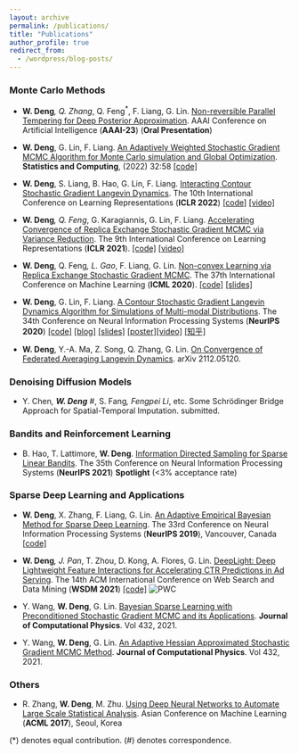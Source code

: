 ```yaml
---
layout: archive
permalink: /publications/
title: "Publications"
author_profile: true
redirect_from:
  - /wordpress/blog-posts/
---
```



### Monte Carlo Methods

* **W. Deng**<sup>*</sup>, Q. Zhang<sup>*</sup>, Q. Feng<sup>*</sup>, F. Liang, G. Lin. [Non-reversible Parallel Tempering for Deep Posterior Approximation](https://arxiv.org/pdf/2211.10837.pdf). AAAI Conference on Artificial Intelligence (**AAAI-23**) (**Oral Presentation**)

* **W. Deng**, G. Lin, F. Liang. [An Adaptively Weighted Stochastic Gradient MCMC Algorithm for Monte Carlo simulation and Global Optimization](https://link.springer.com/epdf/10.1007/s11222-022-10120-3?sharing_token=3D38cUKCcTFwSnC9tCumefe4RwlQNchNByi7wbcMAY5wU6YiY0TlM_GKKke2kamOPjMBvVXx8MgkcpmS8OGmuzOCh2eHt8iYVjbUfb8rmQwWWTeCWeZPq4aH8jFXlvv6zduuChKpiW0iM9BB02fHctPD5gZFj3jBGqfPzBAyIIE%3D). **Statistics and Computing**, (2022) 32:58 [\[code\]](https://github.com/WayneDW/Global-optimization-via-an-adaptively-weighted-stochastic-gradient-MCMC)


* **W. Deng**, S. Liang, B. Hao, G. Lin, F. Liang. [Interacting Contour Stochastic Gradient Langevin Dynamics](https://openreview.net/forum?id=IK9ap6nxXr2). The 10th International Conference on Learning Representations (**ICLR 2022**) [\[code\]](https://github.com/WayneDW/Interacting-Contour-Stochastic-Gradient-Langevin-Dynamics) [\[video\]](https://recorder-v3.slideslive.com/#/share?share=62539&s=f9dd1749-50cd-4bf3-a1d8-d0ebe752bf37)


* **W. Deng**<sup>*</sup>, Q. Feng<sup>*</sup>, G. Karagiannis, G. Lin, F. Liang. [Accelerating Convergence of Replica Exchange Stochastic Gradient MCMC via Variance Reduction](https://openreview.net/pdf?id=iOnhIy-a-0n). The 9th International Conference on Learning Representations (**ICLR 2021**). [\[code\]](https://github.com/WayneDW/Variance_Reduced_Replica_Exchange_SGMCMC) [\[video\]](https://slideslive.com/38954013/accelerating-convergence-of-replica-exchange-stochastic-gradient-mcmc-via-variance-reduction?ref=speaker-30773-latest)

* **W. Deng**, Q. Feng<sup>*</sup>, L. Gao<sup>*</sup>, F. Liang, G. Lin. [Non-convex Learning via Replica Exchange Stochastic Gradient MCMC](https://arxiv.org/pdf/2008.05367.pdf). The 37th International Conference on Machine Learning (**ICML 2020**). [\[code\]](https://github.com/gaoliyao/Replica_Exchange_Stochastic_Gradient_MCMC) [\[slides\]](https://icml.cc/media/Slides/icml/2020/virtual(no-parent)-16-15-00UTC-6023-non-convex_lear.pdf)

* **W. Deng**, G. Lin, F. Liang. [A Contour Stochastic Gradient Langevin Dynamics Algorithm for Simulations of Multi-modal Distributions](https://arxiv.org/pdf/2010.09800.pdf). The 34th Conference on Neural Information Processing Systems (**NeurIPS 2020**) [\[code\]](https://github.com/WayneDW/Contour-Stochastic-Gradient-Langevin-Dynamics) [\[blog\]](https://waynedw.github.io/posts/CSGLD/) [\[slides\]](https://github.com/WayneDW/Contour-Stochastic-Gradient-Langevin-Dynamics/blob/master/figures/slides.pdf) [\[poster\]](https://github.com/WayneDW/Contour-Stochastic-Gradient-Langevin-Dynamics/blob/master/figures/CSGLD_poster.pdf)[\[video\]](https://slideslive.com/38936402/a-contour-stochastic-gradient-langevin-dynamics-algorithm-for-simulations-of-multimodal-distributions) [\[知乎\]](https://zhuanlan.zhihu.com/p/267633636)


* **W. Deng**, Y.-A. Ma, Z. Song, Q. Zhang, G. Lin. [On Convergence of Federated Averaging Langevin Dynamics](https://arxiv.org/pdf/2112.05120.pdf). arXiv 2112.05120.

<!--- * **W. Deng**, Q. Zhang. User-friendly (Some Secret) Sampling Algorithms for Deep Learning. 2021. On progress. -->

<!--- * **W. Deng**<sup>*</sup>, Y. Ma<sup>*</sup>, Z. Song<sup>*</sup>, G. Lin. On the Convergence of Some Distributed Sampling Algorithms. 2021. On progress -->

<!---  [\[video\]](https://nips.cc/virtual/2020/public/poster_b5b8c484824d8a06f4f3d570bc420313.html)  -->

### Denoising Diffusion Models

* Y. Chen<sup>*</sup>, **W. Deng** <sup>*#</sup>, S. Fang<sup>*</sup>, Fengpei Li<sup>*</sup>, etc. Some Schrödinger Bridge Approach for Spatial-Temporal Imputation. submitted.

### Bandits and Reinforcement Learning

* B. Hao, T. Lattimore, **W. Deng**. [Information Directed Sampling for Sparse Linear Bandits](https://arxiv.org/abs/2105.14267). The 35th Conference on Neural Information Processing Systems (**NeurIPS 2021**) **Spotlight** (<3% acceptance rate)

### Sparse Deep Learning and Applications

* **W. Deng**, X. Zhang, F. Liang, G. Lin. [An Adaptive Empirical Bayesian Method for Sparse Deep Learning](https://arxiv.org/pdf/1910.10791.pdf). The 33rd Conference on Neural Information Processing Systems (**NeurIPS 2019**), Vancouver, Canada [\[code\]](https://github.com/WayneDW/Bayesian-Sparse-Deep-Learning)

* **W. Deng**<sup>*</sup>, J. Pan<sup>*</sup>, T. Zhou, D. Kong, A. Flores, G. Lin. [DeepLight: Deep Lightweight Feature Interactions for Accelerating CTR Predictions in Ad Serving](https://arxiv.org/pdf/2002.06987.pdf). The 14th ACM International Conference on Web Search and Data Mining (**WSDM 2021**) [\[code\]](https://github.com/WayneDW/DeepLight_Deep-Lightweight-Feature-Interactions) ![PWC](https://img.shields.io/endpoint.svg?url=https://paperswithcode.com/badge/a-sparse-deep-factorization-machine-for/click-through-rate-prediction-on-criteo)

* Y. Wang, **W. Deng**, G. Lin. [Bayesian Sparse Learning with Preconditioned Stochastic Gradient MCMC and its Applications](https://www.sciencedirect.com/science/article/pii/S0021999121000267?dgcid=coauthor). **Journal of Computational Physics**. Vol 432, 2021.

* Y. Wang, **W. Deng**, G. Lin. [An Adaptive Hessian Approximated Stochastic Gradient MCMC Method](https://www.sciencedirect.com/science/article/pii/S0021999121000425?dgcid=coauthor). **Journal of Computational Physics**. Vol 432, 2021.

### Others

* R. Zhang, **W. Deng**, M. Zhu. [Using Deep Neural Networks to Automate Large Scale Statistical Analysis](https://arxiv.org/pdf/1708.03027.pdf). Asian Conference on Machine Learning (**ACML 2017**), Seoul, Korea





(*) denotes equal contribution.
(#) denotes correspondence.

